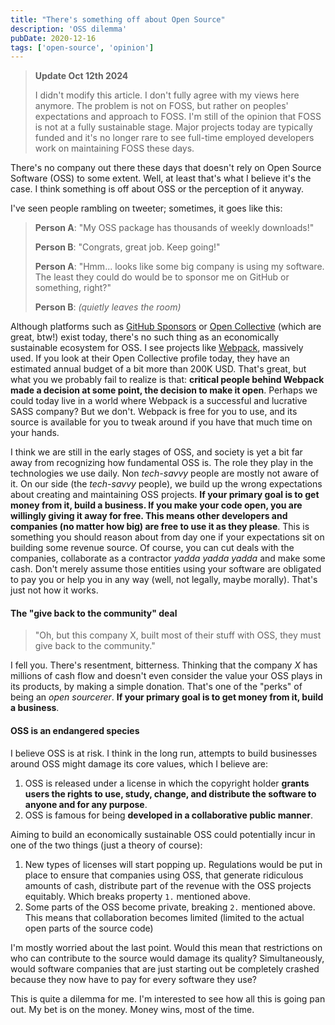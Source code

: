 ```yaml
---
title: "There's something off about Open Source"
description: 'OSS dilemma'
pubDate: 2020-12-16
tags: ['open-source', 'opinion']
---
```


> **Update Oct 12th 2024**
>
> I didn't modify this article. I don't fully agree with my views here anymore. The problem is not on FOSS, but rather on peoples' expectations and approach to FOSS. I'm still of the opinion that FOSS is not at a fully sustainable stage. Major projects today are typically funded and it's no longer rare to see full-time employed developers work on maintaining FOSS these days.

There's no company out there these days that doesn't rely on Open Source Software (OSS) to some extent. Well, at least that's what I believe it's the case. I think something is off about OSS or the perception of it anyway.

I've seen people rambling on tweeter; sometimes, it goes like this:

> **Person A**: "My OSS package has thousands of weekly downloads!"
>
> **Person B**: "Congrats, great job. Keep going!"
>
> **Person A**: "Hmm... looks like some big company is using my software. The least they could do would be to sponsor me on GitHub or something, right?"
>
> **Person B**: _(quietly leaves the room)_

Although platforms such as <a href="https://github.com/sponsors" target="_blank" title="GitHub Sponsors">GitHub Sponsors</a> or <a href="https://opencollective.com/" target="_blank" title="Open Collective - Make your community sustainable. Collect and spend money transparently">Open Collective</a> (which are great, btw!) exist today, there's no such thing as an economically sustainable ecosystem for OSS. I see projects like <a href="https://webpack.js.org/" target="_blank" title="bundle your scripts">Webpack</a>, massively used. If you look at their Open Collective profile today, they have an estimated annual budget of a bit more than 200K USD. That's great, but what you we probably fail to realize is that: **critical people behind Webpack made a decision at some point, the decision to make it open**. Perhaps we could today live in a world where Webpack is a successful and lucrative SASS company? But we don't. Webpack is free for you to use, and its source is available for you to tweak around if you have that much time on your hands.

I think we are still in the early stages of OSS, and society is yet a bit far away from recognizing how fundamental OSS is. The role they play in the technologies we use daily. Non _tech-savvy_ people are mostly not aware of it. On our side (the _tech-savvy_ people), we build up the wrong expectations about creating and maintaining OSS projects. **If your primary goal is to get money from it, build a business. If you make your code open, you are willingly giving it away for free. This means other developers and companies (no matter how big) are free to use it as they please**. This is something you should reason about from day one if your expectations sit on building some revenue source. Of course, you can cut deals with the companies, collaborate as a contractor _yadda yadda yadda_ and make some cash. Don't merely assume those entities using your software are obligated to pay you or help you in any way (well, not legally, maybe morally). That's just not how it works.

#### The "give back to the community" deal

> "Oh, but this company X, built most of their stuff with OSS, they must give back to the community."

I fell you. There's resentment, bitterness. Thinking that the company _X_ has millions of cash flow and doesn't even consider the value your OSS plays in its products, by making a simple donation. That's one of the "perks" of being an _open sourcerer_. **If your primary goal is to get money from it, build a business**.

#### OSS is an endangered species

I believe OSS is at risk. I think in the long run, attempts to build businesses around OSS might damage its core values, which I believe are:

1. OSS is released under a license in which the copyright holder **grants users the rights to use, study, change, and distribute the software to anyone and for any purpose**.
2. OSS is famous for being **developed in a collaborative public manner**.

Aiming to build an economically sustainable OSS could potentially incur in one of the two things (just a theory of course):

1. New types of licenses will start popping up. Regulations would be put in place to ensure that companies using OSS, that generate ridiculous amounts of cash, distribute part of the revenue with the OSS projects equitably. Which breaks property `1.` mentioned above.
2. Some parts of the OSS become private, breaking `2.` mentioned above. This means that collaboration becomes limited (limited to the actual open parts of the source code)

I'm mostly worried about the last point. Would this mean that restrictions on who can contribute to the source would damage its quality? Simultaneously, would software companies that are just starting out be completely crashed because they now have to pay for every software they use?

This is quite a dilemma for me. I'm interested to see how all this is going pan out. My bet is on the money. Money wins, most of the time.
